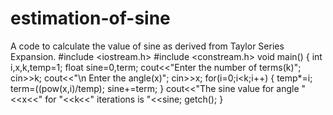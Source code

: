 # estimation-of-sine
A code to calculate the value of sine as derived from Taylor Series Expansion.
#include <iostream.h>
#include <constream.h>
void main()
{
int i,x,k,temp=1;
float sine=0,term;
cout<<"Enter the number of terms(k)";
cin>>k;
cout<<"\n Enter the angle(x)";
cin>>x;
for(i=0;i<k;i++)
{
temp*=i;
term=((pow(x,i)/temp);
sine+=term;
}
cout<<"The sine value for angle "<<x<<" for "<<k<<" iterations is "<<sine;
getch();
}
